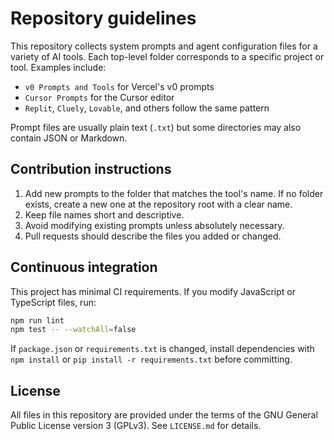 # Repository guidelines

This repository collects system prompts and agent configuration files for a variety of AI tools. Each top-level folder corresponds to a specific project or tool. Examples include:

- `v0 Prompts and Tools` for Vercel's v0 prompts
- `Cursor Prompts` for the Cursor editor
- `Replit`, `Cluely`, `Lovable`, and others follow the same pattern

Prompt files are usually plain text (`.txt`) but some directories may also contain JSON or Markdown.

## Contribution instructions

1. Add new prompts to the folder that matches the tool's name. If no folder exists, create a new one at the repository root with a clear name.
2. Keep file names short and descriptive.
3. Avoid modifying existing prompts unless absolutely necessary.
4. Pull requests should describe the files you added or changed.

## Continuous integration

This project has minimal CI requirements. If you modify JavaScript or TypeScript files, run:

```bash
npm run lint
npm test -- --watchAll=false
```

If `package.json` or `requirements.txt` is changed, install dependencies with `npm install` or `pip install -r requirements.txt` before committing.

## License

All files in this repository are provided under the terms of the GNU General Public License version 3 (GPLv3). See `LICENSE.md` for details.
